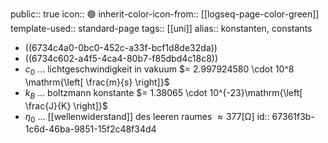 public:: true
icon:: 🟢
inherit-color-icon-from:: [[logseq-page-color-green]] 
template-used:: standard-page
tags:: [[uni]] 
alias:: konstanten, constants

- ((6734c4a0-0bc0-452c-a33f-bcf1d8de32da))
- ((6734c602-a4f5-4ca4-80b7-f85dbd4c18c8))
- $c_0$ ... lichtgeschwindigkeit in vakuum $=  2.997924580 \cdot 10^8 \mathrm{\left[ \frac{m}{s} \right]}$
- $k_B$ ... boltzmann konstante $= 1.38065 \cdot 10^{-23}\mathrm{\left[ \frac{J}{K} \right]}$
- $\eta_0$ ... [[wellenwiderstand]] des leeren raumes $\approx 377 \mathrm{\left[ \Omega \right]}$
  id:: 67361f3b-1c6d-46ba-9851-15f2c48f34d4